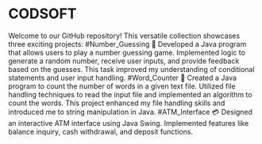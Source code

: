 # CODSOFT
Welcome to our GitHub repository! This versatile collection showcases three exciting projects:
#Number_Guessing 🎲
Developed a Java program that allows users to play a number guessing game. Implemented logic to generate a random number, receive user inputs, and provide feedback based on the guesses. This task improved my understanding of conditional statements and user input handling.
#Word_Counter 📝
Created a Java program to count the number of words in a given text file. Utilized file handling techniques to read the input file and implemented an algorithm to count the words. This project enhanced my file handling skills and introduced me to string manipulation in Java.
#ATM_Interface 💳
Designed an interactive ATM interface using Java Swing. Implemented features like balance inquiry, cash withdrawal, and deposit functions.
